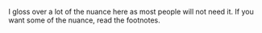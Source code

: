 I gloss over a lot of the nuance here as most people will not need it. If you want some of the nuance, read the footnotes.
